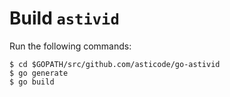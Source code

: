 # Build `astivid`

Run the following commands:

    $ cd $GOPATH/src/github.com/asticode/go-astivid
    $ go generate
    $ go build